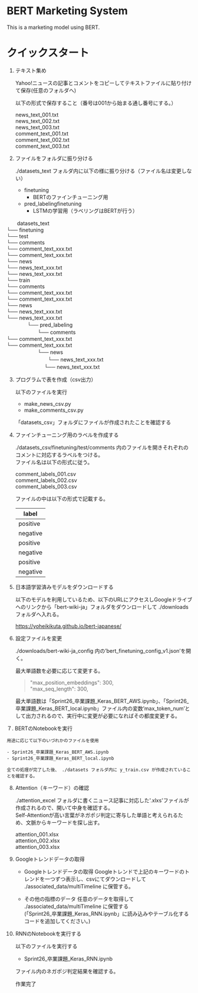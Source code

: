 # BERT Marketing System

This is a marketing model using BERT.

# クイックスタート

1. テキスト集め


    Yahoo!ニュースの記事とコメントをコピーしてテキストファイルに貼り付けて保存(任意のフォルダへ)

    以下の形式で保存すること（番号は001から始まる通し番号にする。）  

    news_text_001.txt  
    news_text_002.txt  
    news_text_003.txt  
    comment_text_001.txt  
    comment_text_002.txt  
    comment_text_003.txt  

2. ファイルをフォルダに振り分ける

    ./datasets_text フォルダ内に以下の様に振り分ける（ファイル名は変更しない）  

    - finetuning
      - BERTのファインチューニング用
    - pred_labelingfinetuning
      - LSTMの学習用（ラベリングはBERTが行う）

　　datasets_text  
      └── finetuning  
        └── test  
          └── comments  
            └── comment_text_xxx.txt  
            └── comment_text_xxx.txt  
          └── news  
            └── news_text_xxx.txt  
            └── news_text_xxx.txt  
        └── train  
          └── comments  
            └── comment_text_xxx.txt  
            └── comment_text_xxx.txt  
          └── news  
            └── news_text_xxx.txt  
            └── news_text_xxx.txt  
　　　　└── pred_labeling  
　　　　　　└── comments  
            └── comment_text_xxx.txt  
            └── comment_text_xxx.txt  
　　　　　　└── news  
　　　　　　　　└── news_text_xxx.txt  
　　　　　　　  └── news_text_xxx.txt  

3. プログラムで表を作成（csv出力）

    以下のファイルを実行
    - make_news_csv.py
    - make_comments_csv.py

    「datasets_csv」フォルダにファイルが作成されたことを確認する

4. ファインチューニング用のラベルを作成する

    ./datasets_csv/finetuning/test/comments 内のファイルを開きそれぞれのコメントに対応するラベルをつける。  
    ファイル名は以下の形式に従う。

    comment_labels_001.csv  
    comment_labels_002.csv  
    comment_labels_003.csv  

    ファイルの中は以下の形式で記載する。

    |  label  |
    | ---- |
    |  positive  |
    |  negative  |
    |  positive  |
    |  negative  |
    |  positive  |
    |  negative  |

5. 日本語学習済みモデルをダウンロードする

    以下のモデルを利用しているため、以下のURLにアクセスしGoogleドライブへのリンクから「bert-wiki-ja」フォルダをダウンロードして ./downloads フォルダへ入れる。

    https://yoheikikuta.github.io/bert-japanese/


6. 設定ファイルを変更

    ./downloads/bert-wiki-ja_config 内の’bert_finetuning_config_v1.json’を開く。  

    最大単語数を必要に応じて変更する。  

    >"max_position_embeddings": 300,  
    >"max_seq_length": 300,  

    最大単語数は「Sprint26_卒業課題_Keras_BERT_AWS.ipynb」、「Sprint26_卒業課題_Keras_BERT_local.ipynb」ファイル内の変数’max_token_num’として出力されるので、実行中に変更が必要になればその都度変更する。


７. BERTのNotebookを実行

    用途に応じて以下のいづれかのファイルを使用  

    - Sprint26_卒業課題_Keras_BERT_AWS.ipynb
    - Sprint26_卒業課題_Keras_BERT_local.ipynb

    全ての処理が完了した後、 ./datasets フォルダ内に y_train.csv が作成されていることを確認する。

8. Attention（キーワード）の確認

    ./attention_excel フォルダに書くニュース記事に対応した'.xlxs'ファイルが作成されるので、開いて中身を確認する。  
    Self-Attentionが高い言葉がネガポジ判定に寄与した単語と考えられるため、文脈からキーワードを探し出す。  

    attention_001.xlsx  
    attention_002.xlsx  
    attention_003.xlsx  

9. Googleトレンドデータの取得

    - Googleトレンドデータの取得
    Googleトレンドで上記のキーワードのトレンドを一つずつ表示し、csvにてダウンロードして ./associated_data/multiTimeline に保管する。  

    - その他の指標のデータ
    任意のデータを取得して ./associated_data/multiTimeline に保管する  
    (「Sprint26_卒業課題_Keras_RNN.ipynb」に読み込みやテーブル化するコードを追加してください。)


10. RNNのNotebookを実行する

    以下のファイルを実行する

    - Sprint26_卒業課題_Keras_RNN.ipynb

    ファイル内のネガポジ判定結果を確認する。


    作業完了
